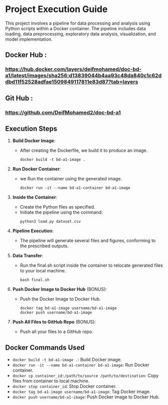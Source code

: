 # Project Execution Guide

This project involves a pipeline for data processing and analysis using Python scripts within a Docker container. The pipeline includes data loading, data preprocessing, exploratory data analysis, visualization, and model implementation.

## Docker Hub : 
### https://hub.docker.com/layers/deifmohamed/doc-bd-a1/latest/images/sha256:d13839044b4aa93c48da840c1c62ddbd11f52528adfae1509849117811e83d87?tab=layers

## Git Hub : 
### https://github.com/DeifMohamed2/doc-bd-a1

## Execution Steps

1. **Build Docker Image**: 
   - After creating the Dockerfile, we build it to produce an image.
     ```
     docker build -t bd-a1-image .
     ```

2. **Run Docker Container**: 
   - we Run the container using the generated image.
     ```
     docker run -it --name bd-a1-container bd-a1-image
     ```

3. **Inside the Container**:
   - Create the Python files as specified.
   - Initiate the pipeline using the command:
     ```
     python3 load.py dataset.csv
     ```

4. **Pipeline Execution**:
   - The pipeline will generate several files and figures, conforming to the prescribed outputs.

5. **Data Transfer**:
   - Run the final.sh script inside the container to relocate generated files to your local machine.
     ```
     bash final.sh
     ```

6. **Push Docker Image to Docker Hub** (BONUS):
   - Push the Docker Image to Docker Hub.
     ```
     docker tag bd-a1-image username/bd-a1-image
     docker push username/bd-a1-image
     ```

7. **Push All Files to GitHub Repo** (BONUS):
   - Push all your files to a GitHub repo.

## Docker Commands Used

- `docker build -t bd-a1-image .`: Build Docker image.
- `docker run -it --name bd-a1-container bd-a1-image`: Run Docker container.
- `docker cp container_id:/path/to/source /path/to/destination`: Copy files from container to local machine.
- `docker stop container_id`: Stop Docker container.
- `docker tag bd-a1-image username/bd-a1-image`: Tag Docker image.
- `docker push username/bd-a1-image`: Push Docker image to Docker Hub.

